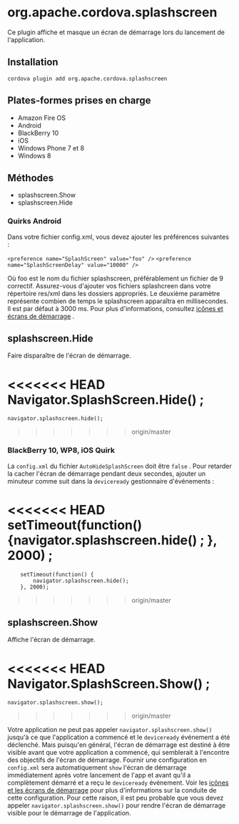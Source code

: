 <!---
    Licensed to the Apache Software Foundation (ASF) under one
    or more contributor license agreements.  See the NOTICE file
    distributed with this work for additional information
    regarding copyright ownership.  The ASF licenses this file
    to you under the Apache License, Version 2.0 (the
    "License"); you may not use this file except in compliance
    with the License.  You may obtain a copy of the License at

      http://www.apache.org/licenses/LICENSE-2.0

    Unless required by applicable law or agreed to in writing,
    software distributed under the License is distributed on an
    "AS IS" BASIS, WITHOUT WARRANTIES OR CONDITIONS OF ANY
    KIND, either express or implied.  See the License for the
    specific language governing permissions and limitations
    under the License.
-->

# org.apache.cordova.splashscreen

Ce plugin affiche et masque un écran de démarrage lors du lancement de l'application.

## Installation

    cordova plugin add org.apache.cordova.splashscreen
    

## Plates-formes prises en charge

*   Amazon Fire OS
*   Android
*   BlackBerry 10
*   iOS
*   Windows Phone 7 et 8
*   Windows 8

## Méthodes

*   splashscreen.Show
*   splashscreen.Hide

### Quirks Android

Dans votre fichier config.xml, vous devez ajouter les préférences suivantes :

`<preference name="SplashScreen" value="foo" />` `<preference name="SplashScreenDelay" value="10000" />`

Où foo est le nom du fichier splashscreen, préférablement un fichier de 9 correctif. Assurez-vous d'ajouter vos fichiers splashcreen dans votre répertoire res/xml dans les dossiers appropriés. Le deuxième paramètre représente combien de temps le splashscreen apparaîtra en millisecondes. Il est par défaut à 3000 ms. Pour plus d'informations, consultez [icônes et écrans de démarrage][1] .

 [1]: http://cordova.apache.org/docs/en/edge/config_ref_images.md.html

## splashscreen.Hide

Faire disparaître de l'écran de démarrage.

<<<<<<< HEAD
    Navigator.SplashScreen.Hide() ;
=======
    navigator.splashscreen.hide();
>>>>>>> origin/master
    

### BlackBerry 10, WP8, iOS Quirk

La `config.xml` du fichier `AutoHideSplashScreen` doit être `false` . Pour retarder la cacher l'écran de démarrage pendant deux secondes, ajouter un minuteur comme suit dans la `deviceready` gestionnaire d'événements :

<<<<<<< HEAD
        setTimeout(function() {navigator.splashscreen.hide() ;
        }, 2000) ;
=======
        setTimeout(function() {
            navigator.splashscreen.hide();
        }, 2000);
>>>>>>> origin/master
    

## splashscreen.Show

Affiche l'écran de démarrage.

<<<<<<< HEAD
    Navigator.SplashScreen.Show() ;
=======
    navigator.splashscreen.show();
>>>>>>> origin/master
    

Votre application ne peut pas appeler `navigator.splashscreen.show()` jusqu'à ce que l'application a commencé et le `deviceready` événement a été déclenché. Mais puisqu'en général, l'écran de démarrage est destiné à être visible avant que votre application a commencé, qui semblerait à l'encontre des objectifs de l'écran de démarrage. Fournir une configuration en `config.xml` sera automatiquement `show` l'écran de démarrage immédiatement après votre lancement de l'app et avant qu'il a complètement démarré et a reçu le `deviceready` événement. Voir les [icônes et les écrans de démarrage][1] pour plus d'informations sur la conduite de cette configuration. Pour cette raison, il est peu probable que vous devez appeler `navigator.splashscreen.show()` pour rendre l'écran de démarrage visible pour le démarrage de l'application.